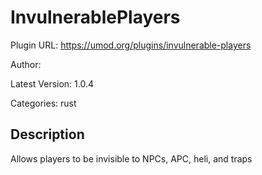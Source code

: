 # InvulnerablePlayers

Plugin URL: https://umod.org/plugins/invulnerable-players

Author: 

Latest Version: 1.0.4

Categories: rust

## Description

Allows players to be invisible to NPCs, APС, heli, and traps
